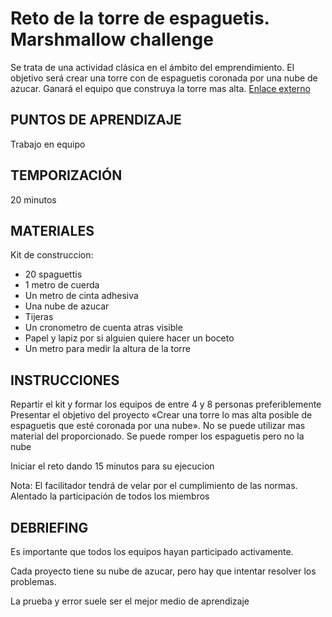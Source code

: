 <link rel="stylesheet" type="text/css" href="https://github.com/imaguila/RepositorioJuegosInSo/blob/master/estilo.css" media="screen" />


# Reto de la torre de espaguetis. Marshmallow challenge

Se trata de una actividad clásica en el ámbito del emprendimiento. El objetivo será crear una torre con de espaguetis coronada por una nube de azucar. Ganará el equipo que construya la torre mas alta. [Enlace externo](https://www.toastmasters.org/resources/marshmallow-challenge)

## PUNTOS DE APRENDIZAJE

Trabajo en equipo

## TEMPORIZACIÓN

20 minutos

## MATERIALES

Kit de construccion:

- 20 spaguettis
- 1 metro de cuerda
- Un metro de cinta adhesiva
- Una nube de azucar
- Tijeras
- Un cronometro de cuenta atras visible
- Papel y lapiz por si alguien quiere hacer un boceto
- Un metro para medir la altura de la torre

## INSTRUCCIONES

Repartir el kit y formar los equipos de entre 4 y 8 personas preferiblemente
Presentar el objetivo del proyecto «Crear una torre lo mas alta posible de espaguetis que esté coronada por una nube». No se puede utilizar mas material del proporcionado. Se puede romper los espaguetis pero no la nube

Iniciar el reto dando 15 minutos para su ejecucion

Nota: El facilitador tendrá de velar por el cumplimiento de las normas. Alentado la participación de todos los miembros

## DEBRIEFING

Es importante que todos los equipos hayan participado activamente.

Cada proyecto tiene su nube de azucar, pero hay que intentar resolver los problemas.

La prueba y error suele ser el mejor medio de aprendizaje
